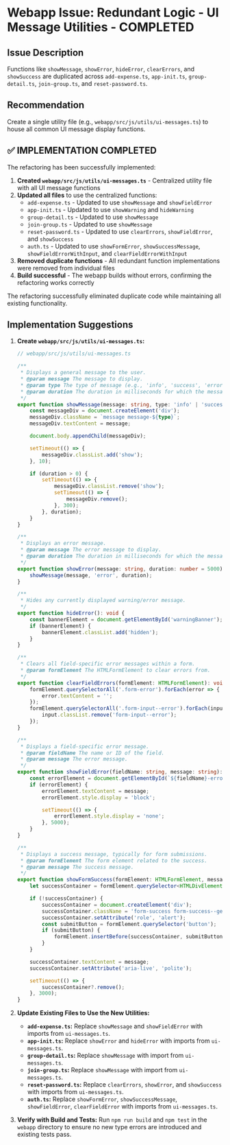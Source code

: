 # Webapp Issue: Redundant Logic - UI Message Utilities - COMPLETED

## Issue Description

Functions like `showMessage`, `showError`, `hideError`, `clearErrors`, and `showSuccess` are duplicated across `add-expense.ts`, `app-init.ts`, `group-detail.ts`, `join-group.ts`, and `reset-password.ts`.

## Recommendation

Create a single utility file (e.g., `webapp/src/js/utils/ui-messages.ts`) to house all common UI message display functions.

## ✅ IMPLEMENTATION COMPLETED

The refactoring has been successfully implemented:

1. **Created `webapp/src/js/utils/ui-messages.ts`** - Centralized utility file with all UI message functions
2. **Updated all files** to use the centralized functions:
   - `add-expense.ts` - Updated to use `showMessage` and `showFieldError`
   - `app-init.ts` - Updated to use `showWarning` and `hideWarning`
   - `group-detail.ts` - Updated to use `showMessage`
   - `join-group.ts` - Updated to use `showMessage`
   - `reset-password.ts` - Updated to use `clearErrors`, `showFieldError`, and `showSuccess`
   - `auth.ts` - Updated to use `showFormError`, `showSuccessMessage`, `showFieldErrorWithInput`, and `clearFieldErrorWithInput`
3. **Removed duplicate functions** - All redundant function implementations were removed from individual files
4. **Build successful** - The webapp builds without errors, confirming the refactoring works correctly

The refactoring successfully eliminated duplicate code while maintaining all existing functionality.

## Implementation Suggestions

1.  **Create `webapp/src/js/utils/ui-messages.ts`:**

    ```typescript
    // webapp/src/js/utils/ui-messages.ts

    /**
     * Displays a general message to the user.
     * @param message The message to display.
     * @param type The type of message (e.g., 'info', 'success', 'error').
     * @param duration The duration in milliseconds for which the message should be visible. Set to 0 for indefinite.
     */
    export function showMessage(message: string, type: 'info' | 'success' | 'error' = 'info', duration: number = 3000): void {
        const messageDiv = document.createElement('div');
        messageDiv.className = `message message-${type}`;
        messageDiv.textContent = message;

        document.body.appendChild(messageDiv);

        setTimeout(() => {
            messageDiv.classList.add('show');
        }, 10);

        if (duration > 0) {
            setTimeout(() => {
                messageDiv.classList.remove('show');
                setTimeout(() => {
                    messageDiv.remove();
                }, 300);
            }, duration);
        }
    }

    /**
     * Displays an error message.
     * @param message The error message to display.
     * @param duration The duration in milliseconds for which the message should be visible. Set to 0 for indefinite.
     */
    export function showError(message: string, duration: number = 5000): void {
        showMessage(message, 'error', duration);
    }

    /**
     * Hides any currently displayed warning/error message.
     */
    export function hideError(): void {
        const bannerElement = document.getElementById('warningBanner'); // Assuming warningBanner is used for general errors
        if (bannerElement) {
            bannerElement.classList.add('hidden');
        }
    }

    /**
     * Clears all field-specific error messages within a form.
     * @param formElement The HTMLFormElement to clear errors from.
     */
    export function clearFieldErrors(formElement: HTMLFormElement): void {
        formElement.querySelectorAll('.form-error').forEach(error => {
            error.textContent = '';
        });
        formElement.querySelectorAll('.form-input--error').forEach(input => {
            input.classList.remove('form-input--error');
        });
    }

    /**
     * Displays a field-specific error message.
     * @param fieldName The name or ID of the field.
     * @param message The error message.
     */
    export function showFieldError(fieldName: string, message: string): void {
        const errorElement = document.getElementById(`${fieldName}-error`);
        if (errorElement) {
            errorElement.textContent = message;
            errorElement.style.display = 'block';

            setTimeout(() => {
                errorElement.style.display = 'none';
            }, 5000);
        }
    }

    /**
     * Displays a success message, typically for form submissions.
     * @param formElement The form element related to the success.
     * @param message The success message.
     */
    export function showFormSuccess(formElement: HTMLFormElement, message: string): void {
        let successContainer = formElement.querySelector<HTMLDivElement>('.form-success--general');

        if (!successContainer) {
            successContainer = document.createElement('div');
            successContainer.className = 'form-success form-success--general';
            successContainer.setAttribute('role', 'alert');
            const submitButton = formElement.querySelector('button');
            if (submitButton) {
                formElement.insertBefore(successContainer, submitButton);
            }
        }

        successContainer.textContent = message;
        successContainer.setAttribute('aria-live', 'polite');

        setTimeout(() => {
            successContainer?.remove();
        }, 3000);
    }
    ```

2.  **Update Existing Files to Use the New Utilities:**
    *   **`add-expense.ts`:** Replace `showMessage` and `showFieldError` with imports from `ui-messages.ts`.
    *   **`app-init.ts`:** Replace `showError` and `hideError` with imports from `ui-messages.ts`.
    *   **`group-detail.ts`:** Replace `showMessage` with import from `ui-messages.ts`.
    *   **`join-group.ts`:** Replace `showMessage` with import from `ui-messages.ts`.
    *   **`reset-password.ts`:** Replace `clearErrors`, `showError`, and `showSuccess` with imports from `ui-messages.ts`.
    *   **`auth.ts`:** Replace `showFormError`, `showSuccessMessage`, `showFieldError`, `clearFieldError` with imports from `ui-messages.ts`.

3.  **Verify with Build and Tests:**
    Run `npm run build` and `npm test` in the `webapp` directory to ensure no new type errors are introduced and existing tests pass.
